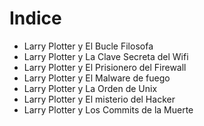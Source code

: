 # Indice

* Larry Plotter y El Bucle Filosofa
* Larry Plotter y La Clave Secreta del Wifi
* Larry Plotter y El Prisionero del Firewall
* Larry Plotter y El Malware de fuego
* Larry Plotter y La Orden de Unix
* Larry Plotter y El misterio del Hacker
* Larry Plotter y Los Commits de la Muerte